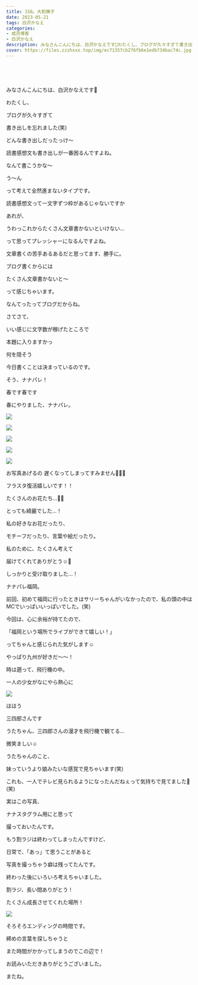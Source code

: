 ```yaml
---
title: 158。大和撫子
date: 2023-05-21
tags: 白沢かなえ
categories: 
- 成员博客
- 白沢かなえ
description: みなさんこんにちは、白沢かなえです🌷わたくし、ブログが久々すぎて書き出しを忘れました(笑)どんな書き出しだったっけ〜読書感想文も書き出し...
cover: https://files.zzzhxxx.top/img/ec71357cb276fb6e1edb734bac74c.jpg 
---
```


        ﻿
﻿
﻿





みなさんこんにちは、白沢かなえです🌷





わたくし、

ブログが久々すぎて

書き出しを忘れました(笑)




どんな書き出しだったっけ〜






読書感想文も書き出しが一番困るんですよね。

なんて書こうかな〜

う〜ん

って考えて全然進まないタイプです。





読書感想文って一文字ずつ枠があるじゃないですか

あれが、

うわっこれからたくさん文章書かないといけない…

って思ってプレッシャーになるんですよね。



文章書くの苦手あるあるだと思ってます、勝手に。








ブログ書くからには

たくさん文章書かないと〜

って感じちゃいます。



なんてったってブログだからね。






さてさて、

いい感じに文字数が稼げたところで

本題に入りますかっ







何を隠そう


今日書くことは決まっているのです。



そう、ナナパレ！







春です春です


春にやりました、ナナパレ。






![](https://files.zzzhxxx.top/img/ec71357cb276fb6e1edb734bac74c.jpg)



![](https://files.zzzhxxx.top/img/ec71357cb276fb6e1edb734bac74c-01.jpg)



![](https://files.zzzhxxx.top/img/ec71357cb276fb6e1edb734bac74c-02.jpg)



![](https://files.zzzhxxx.top/img/ec71357cb276fb6e1edb734bac74c-03.jpg)



![](https://files.zzzhxxx.top/img/ec71357cb276fb6e1edb734bac74c-04.jpg)




お写真あげるの
遅くなってしまってすみません🙇🏻‍♀️


フラスタ復活嬉しいです！！



たくさんのお花たち…💐💐

とっても綺麗でした…！




私の好きなお花だったり、

モチーフだったり、言葉や絵だったり。



私のために、たくさん考えて

届けてくれてありがとう☺️💐






しっかりと受け取りました…！















ナナパレ福岡。


前回、初めて福岡に行ったときはサリーちゃんがいなかったので、私の頭の中はMCでいっぱいいっぱいでした。(笑)





今回は、心に余裕が持てたので、

「福岡という場所でライブができて嬉しい！」

ってちゃんと感じられた気がします☺️







やっぱり九州が好きだ〜〜！




















時は遡って、飛行機の中。



一人の少女がなにやら熱心に

![](https://files.zzzhxxx.top/img/ec71357cb276fb6e1edb734bac74c-05.jpg)



ほほう




三四郎さんです






うたちゃん、三四郎さんの漫才を飛行機で観てる…


微笑ましい☺️






うたちゃんのこと、

妹っていうより娘みたいな感覚で見ちゃいます(笑)


これも、一人でテレビ見られるようになったんだねぇって気持ちで見てました🤭(笑)









実はこの写真、

ナナスタグラム用にと思って

撮っておいたんです。




もう割ラジは終わってしまったんですけど、

日常で、「あっ」て思うことがあると

写真を撮っちゃう癖は残ってたんです。



終わった後にいろいろ考えちゃいました。




割ラジ、長い間ありがとう！

たくさん成長させてくれた場所！




![](https://files.zzzhxxx.top/img/ec71357cb276fb6e1edb734bac74c-06.jpg)














そろそろエンディングの時間です。




締めの言葉を探しちゃうと

また時間がかかってしまうのでこの辺で！










お読みいただきありがとうございました。

またね。


